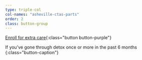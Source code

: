 ```yaml
---
type: triple-col
col-names: "asheville-ctas-parts"
order: 2
class: button-group
---
```


[Enroll for extra care](/extra-care-program/){:class="button button-purple"}

If you’ve gone through detox once or more in the past 6 months
{:class="button-caption"}